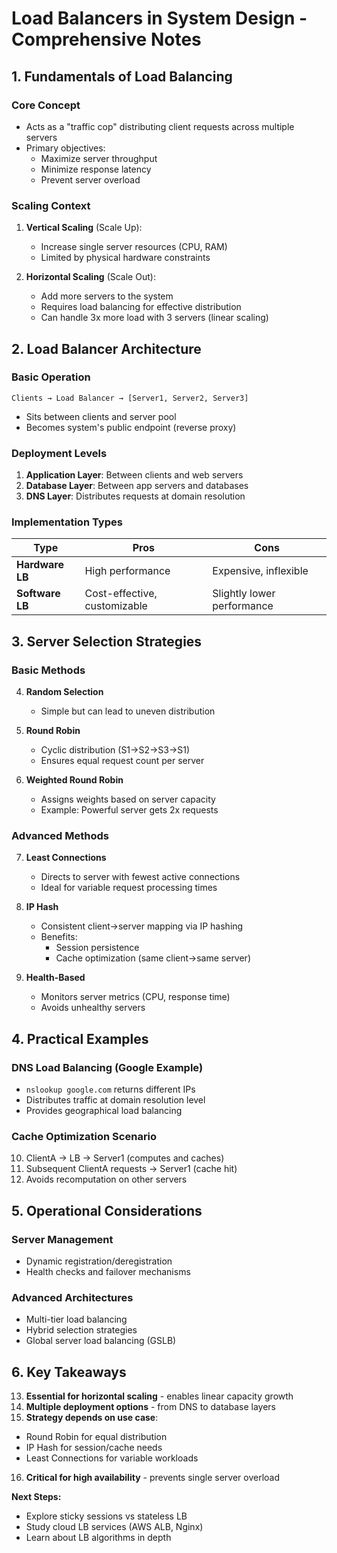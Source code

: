 # **Load Balancers in System Design - Comprehensive Notes**

## **1. Fundamentals of Load Balancing**

### **Core Concept**
- Acts as a "traffic cop" distributing client requests across multiple servers
- Primary objectives:
  - Maximize server throughput
  - Minimize response latency
  - Prevent server overload

### **Scaling Context**
1. **Vertical Scaling** (Scale Up):
   - Increase single server resources (CPU, RAM)
   - Limited by physical hardware constraints

2. **Horizontal Scaling** (Scale Out):
   - Add more servers to the system
   - Requires load balancing for effective distribution
   - Can handle 3x more load with 3 servers (linear scaling)

## **2. Load Balancer Architecture**

### **Basic Operation**
```
Clients → Load Balancer → [Server1, Server2, Server3]
```
- Sits between clients and server pool
- Becomes system's public endpoint (reverse proxy)

### **Deployment Levels**
1. **Application Layer**: Between clients and web servers
2. **Database Layer**: Between app servers and databases
3. **DNS Layer**: Distributes requests at domain resolution

### **Implementation Types**
| Type            | Pros                         | Cons                       |
| --------------- | ---------------------------- | -------------------------- |
| **Hardware LB** | High performance             | Expensive, inflexible      |
| **Software LB** | Cost-effective, customizable | Slightly lower performance |

## **3. Server Selection Strategies**

### **Basic Methods**
4. **Random Selection**
   - Simple but can lead to uneven distribution

5. **Round Robin**
   - Cyclic distribution (S1→S2→S3→S1)
   - Ensures equal request count per server

6. **Weighted Round Robin**
   - Assigns weights based on server capacity
   - Example: Powerful server gets 2x requests

### **Advanced Methods**
7. **Least Connections**
   - Directs to server with fewest active connections
   - Ideal for variable request processing times

8. **IP Hash**
   - Consistent client→server mapping via IP hashing
   - Benefits:
     - Session persistence
     - Cache optimization (same client→same server)

9. **Health-Based**
   - Monitors server metrics (CPU, response time)
   - Avoids unhealthy servers

## **4. Practical Examples**

### **DNS Load Balancing (Google Example)**
- `nslookup google.com` returns different IPs
- Distributes traffic at domain resolution level
- Provides geographical load balancing

### **Cache Optimization Scenario**
10. ClientA → LB → Server1 (computes and caches)
11. Subsequent ClientA requests → Server1 (cache hit)
12. Avoids recomputation on other servers

## **5. Operational Considerations**

### **Server Management**
- Dynamic registration/deregistration
- Health checks and failover mechanisms

### **Advanced Architectures**
- Multi-tier load balancing
- Hybrid selection strategies
- Global server load balancing (GSLB)

## **6. Key Takeaways**

13. **Essential for horizontal scaling** - enables linear capacity growth
14. **Multiple deployment options** - from DNS to database layers
15. **Strategy depends on use case**:
   - Round Robin for equal distribution
   - IP Hash for session/cache needs
   - Least Connections for variable workloads
16. **Critical for high availability** - prevents single server overload

**Next Steps:**
- Explore sticky sessions vs stateless LB
- Study cloud LB services (AWS ALB, Nginx)
- Learn about LB algorithms in depth